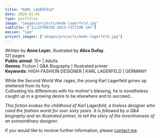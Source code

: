 ```yaml
---
title: "KARL LAGERFELD"
date: 2020-02-01
type: portfolio
image: "images/projects/mode-lagerfeld.jpg"
subtitle: ["ILLUSTRATED DOCU-FICTION 10+"]
maison: "lpm"
project_images: ["images/projects/mode-lagerfeld.jpg"]
---
```


Written by **Anne Loyer**, illustrated by **Alice Dufay**.   
121 pages   
**Public aimed**: 10+ | Adults   
**Genres**: Fiction | Q&A Biography | Illustrated primer   
**Keywords**: HIGH-FASHION DESIGNER | KARL LAGERFELD | GERMANY   


While the Second World War rages, the young Karl Lagerfeld grows up sheltered from its fury.   
Cultivating his differences with his mother's blessing, he is nonetheless caught up in a growing desire to be elsewhere and to succeed...


*This fiction evokes the childhood of Karl Lagerfeld, a tireless designer who ruled the fashion world for over sixty years*.
*It is followed by a Q&A biography and an illustrated primer, to tell the story of the inventiveness of an extraordinary designer*.





If you would like to receive further information, please [contact me](mailto:melanie.guillaumin.edition@gmail.com).

